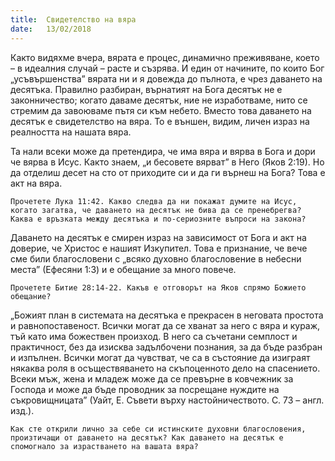 ```yaml
---
title:  Свидетелство на вяра
date:   13/02/2018
---
```


Както видяхме вчера, вярата е процес, динамично преживяване, което – в идеалния случай – расте и съзрява. И един от начините, по които Бог „усъвършенства” вярата ни и я довежда до пълнота, е чрез даването на десятъка. Правилно разбиран, върнатият на Бога десятък не е законничество; когато даваме десятък, ние не изработваме, нито се стремим да завоюваме пътя си към небето. Вместо това даването на десятък е свидетелство на вяра. То е външен, видим, личен израз на реалността на нашата вяра.

Та нали всеки може да претендира, че има вяра и вярва в Бога и дори че вярва в Исус. Както знаем, „и бесовете вярват” в Него (Яков 2:19). Но да отделиш десет на сто от приходите си и да ги върнеш на Бога? Това е акт на вяра.

`Прочетете Лука 11:42. Какво следва да ни покажат думите на Исус, когато загатва, че даването на десятък не бива да се пренебрегва? Каква е връзката между десятъка и по-сериозните въпроси на закона?`

Даването на десятък е смирен израз на зависимост от Бога и акт на доверие, че Христос е нашият Изкупител. Това е признание, че вече сме били благословени с „всяко духовно благословение в небесни места” (Ефесяни 1:3) и е обещание за много повече.

`Прочетете Битие 28:14-22. Какъв е отговорът на Яков спрямо Божието обещание?`

„Божият план в системата на десятъка е прекрасен в неговата простота и равнопоставеност. Всички могат да се хванат за него с вяра и кураж, тъй като има божествен произход. В него са съчетани семплост и практичност, без да изисква задълбочени познания, за да бъде разбран и изпълнен. Всички могат да чувстват, че са в състояние да изиграят някаква роля в осъществяването на скъпоценното дело на спасението. Всеки мъж, жена и младеж може да се превърне в ковчежник за Господа и може да бъде проводник за посрещане нуждите на съкровищницата” (Уайт, Е. Съвети върху настойничеството. С. 73 – англ. изд.).

`Как сте открили лично за себе си истинските духовни благословения, произтичащи от даването на десятък? Как даването на десятък е спомогнало за израстването на вашата вяра?`